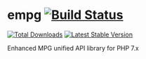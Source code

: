 # empg [![Build Status](https://travis-ci.org/cyveros/empg.svg?branch=master)](https://travis-ci.org/cyphp/empg)

[![Total Downloads](https://img.shields.io/packagist/dt/cyphp/empg.svg)](https://packagist.org/packages/cyphp/empg)
[![Latest Stable Version](https://img.shields.io/packagist/v/cyphp/empg.svg)](https://packagist.org/packages/cyphp/empg)

Enhanced MPG unified API library for PHP 7.x
